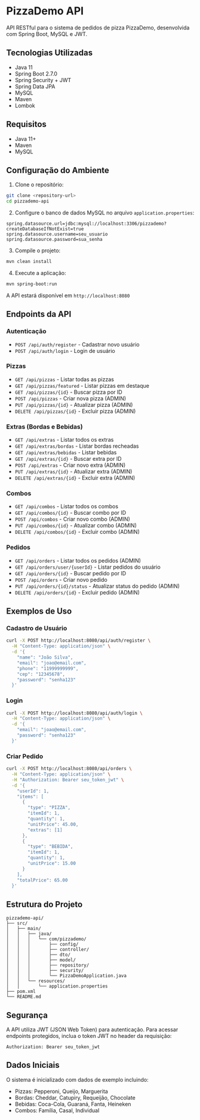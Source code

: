 # PizzaDemo API

API RESTful para o sistema de pedidos de pizza PizzaDemo, desenvolvida com Spring Boot, MySQL e JWT.

## Tecnologias Utilizadas

- Java 11
- Spring Boot 2.7.0
- Spring Security + JWT
- Spring Data JPA
- MySQL
- Maven
- Lombok

## Requisitos

- Java 11+
- Maven
- MySQL

## Configuração do Ambiente

1. Clone o repositório:
```bash
git clone <repository-url>
cd pizzademo-api
```

2. Configure o banco de dados MySQL no arquivo `application.properties`:
```properties
spring.datasource.url=jdbc:mysql://localhost:3306/pizzademo?createDatabaseIfNotExist=true
spring.datasource.username=seu_usuario
spring.datasource.password=sua_senha
```

3. Compile o projeto:
```bash
mvn clean install
```

4. Execute a aplicação:
```bash
mvn spring-boot:run
```

A API estará disponível em `http://localhost:8080`

## Endpoints da API

### Autenticação
- `POST /api/auth/register` - Cadastrar novo usuário
- `POST /api/auth/login` - Login de usuário

### Pizzas
- `GET /api/pizzas` - Listar todas as pizzas
- `GET /api/pizzas/featured` - Listar pizzas em destaque
- `GET /api/pizzas/{id}` - Buscar pizza por ID
- `POST /api/pizzas` - Criar nova pizza (ADMIN)
- `PUT /api/pizzas/{id}` - Atualizar pizza (ADMIN)
- `DELETE /api/pizzas/{id}` - Excluir pizza (ADMIN)

### Extras (Bordas e Bebidas)
- `GET /api/extras` - Listar todos os extras
- `GET /api/extras/bordas` - Listar bordas recheadas
- `GET /api/extras/bebidas` - Listar bebidas
- `GET /api/extras/{id}` - Buscar extra por ID
- `POST /api/extras` - Criar novo extra (ADMIN)
- `PUT /api/extras/{id}` - Atualizar extra (ADMIN)
- `DELETE /api/extras/{id}` - Excluir extra (ADMIN)

### Combos
- `GET /api/combos` - Listar todos os combos
- `GET /api/combos/{id}` - Buscar combo por ID
- `POST /api/combos` - Criar novo combo (ADMIN)
- `PUT /api/combos/{id}` - Atualizar combo (ADMIN)
- `DELETE /api/combos/{id}` - Excluir combo (ADMIN)

### Pedidos
- `GET /api/orders` - Listar todos os pedidos (ADMIN)
- `GET /api/orders/user/{userId}` - Listar pedidos do usuário
- `GET /api/orders/{id}` - Buscar pedido por ID
- `POST /api/orders` - Criar novo pedido
- `PUT /api/orders/{id}/status` - Atualizar status do pedido (ADMIN)
- `DELETE /api/orders/{id}` - Excluir pedido (ADMIN)

## Exemplos de Uso

### Cadastro de Usuário
```bash
curl -X POST http://localhost:8080/api/auth/register \
  -H "Content-Type: application/json" \
  -d '{
    "name": "João Silva",
    "email": "joao@email.com",
    "phone": "11999999999",
    "cep": "12345678",
    "password": "senha123"
  }'
```

### Login
```bash
curl -X POST http://localhost:8080/api/auth/login \
  -H "Content-Type: application/json" \
  -d '{
    "email": "joao@email.com",
    "password": "senha123"
  }'
```

### Criar Pedido
```bash
curl -X POST http://localhost:8080/api/orders \
  -H "Content-Type: application/json" \
  -H "Authorization: Bearer seu_token_jwt" \
  -d '{
    "userId": 1,
    "items": [
      {
        "type": "PIZZA",
        "itemId": 1,
        "quantity": 1,
        "unitPrice": 45.00,
        "extras": [1]
      },
      {
        "type": "BEBIDA",
        "itemId": 1,
        "quantity": 1,
        "unitPrice": 15.00
      }
    ],
    "totalPrice": 65.00
  }'
```

## Estrutura do Projeto

```
pizzademo-api/
├── src/
│   ├── main/
│   │   ├── java/
│   │   │   └── com/pizzademo/
│   │   │       ├── config/
│   │   │       ├── controller/
│   │   │       ├── dto/
│   │   │       ├── model/
│   │   │       ├── repository/
│   │   │       ├── security/
│   │   │       └── PizzaDemoApplication.java
│   │   └── resources/
│   │       └── application.properties
├── pom.xml
└── README.md
```

## Segurança

A API utiliza JWT (JSON Web Token) para autenticação. Para acessar endpoints protegidos, inclua o token JWT no header da requisição:

```
Authorization: Bearer seu_token_jwt
```

## Dados Iniciais

O sistema é inicializado com dados de exemplo incluindo:
- Pizzas: Pepperoni, Queijo, Marguerita
- Bordas: Cheddar, Catupiry, Requeijão, Chocolate
- Bebidas: Coca-Cola, Guaraná, Fanta, Heineken
- Combos: Família, Casal, Individual
